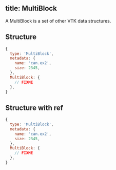 title: MultiBlock
---

A MultiBlock is a set of other VTK data structures.

## Structure

```js
{
  type: 'MultiBlock',
  metadata: {
    name: 'can.ex2',
    size: 2345,
  },
  MultiBlock: {
    // FIXME
  },
}
```

## Structure with ref

```js
{
  type: 'MultiBlock',
  metadata: {
    name: 'can.ex2',
    size: 2345,
  },
  MultiBlock: {
    // FIXME
  },
}
```
